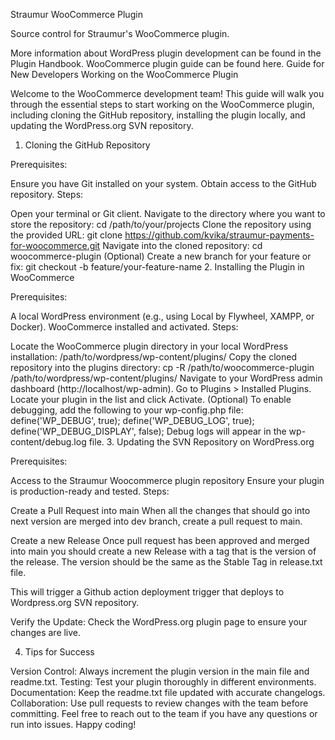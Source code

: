 Straumur WooCommerce Plugin

Source control for Straumur's WooCommerce plugin.

More information about WordPress plugin development can be found in the Plugin Handbook. WooCommerce plugin guide can be found here.
Guide for New Developers Working on the WooCommerce Plugin

Welcome to the WooCommerce development team! This guide will walk you through the essential steps to start working on the WooCommerce plugin, including cloning the GitHub repository, installing the plugin locally, and updating the WordPress.org SVN repository.

1. Cloning the GitHub Repository

Prerequisites:

Ensure you have Git installed on your system.
Obtain access to the GitHub repository.
Steps:

Open your terminal or Git client.
Navigate to the directory where you want to store the repository:
cd /path/to/your/projects
Clone the repository using the provided URL:
git clone https://github.com/kvika/straumur-payments-for-woocommerce.git
Navigate into the cloned repository:
cd woocommerce-plugin
(Optional) Create a new branch for your feature or fix:
git checkout -b feature/your-feature-name 2. Installing the Plugin in WooCommerce

Prerequisites:

A local WordPress environment (e.g., using Local by Flywheel, XAMPP, or Docker).
WooCommerce installed and activated.
Steps:

Locate the WooCommerce plugin directory in your local WordPress installation:
/path/to/wordpress/wp-content/plugins/
Copy the cloned repository into the plugins directory:
cp -R /path/to/woocommerce-plugin /path/to/wordpress/wp-content/plugins/
Navigate to your WordPress admin dashboard (http://localhost/wp-admin).
Go to Plugins > Installed Plugins.
Locate your plugin in the list and click Activate.
(Optional) To enable debugging, add the following to your wp-config.php file:
define('WP_DEBUG', true);
define('WP_DEBUG_LOG', true);
define('WP_DEBUG_DISPLAY', false);
Debug logs will appear in the wp-content/debug.log file. 3. Updating the SVN Repository on WordPress.org

Prerequisites:

Access to the Straumur Woocommerce plugin repository
Ensure your plugin is production-ready and tested.
Steps:

Create a Pull Request into main When all the changes that should go into next version are merged into dev branch, create a pull request to main.

Create a new Release Once pull request has been approved and merged into main you should create a new Release with a tag that is the version of the release. The version should be the same as the Stable Tag in release.txt file.

This will trigger a Github action deployment trigger that deploys to Wordpress.org SVN repository.

Verify the Update: Check the WordPress.org plugin page to ensure your changes are live.

4. Tips for Success

Version Control: Always increment the plugin version in the main file and readme.txt.
Testing: Test your plugin thoroughly in different environments.
Documentation: Keep the readme.txt file updated with accurate changelogs.
Collaboration: Use pull requests to review changes with the team before committing.
Feel free to reach out to the team if you have any questions or run into issues. Happy coding!
